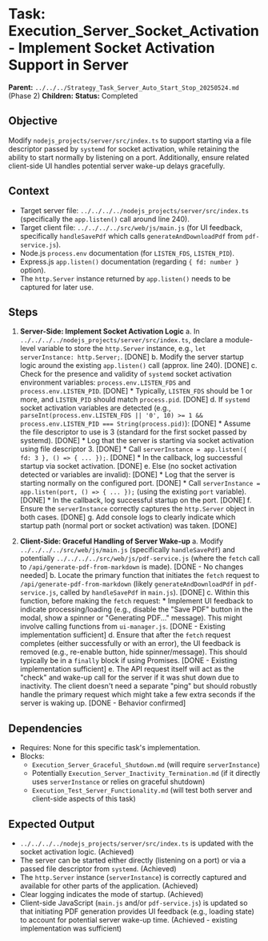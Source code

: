 # Task: Execution_Server_Socket_Activation - Implement Socket Activation Support in Server
   **Parent:** `../../../Strategy_Task_Server_Auto_Start_Stop_20250524.md` (Phase 2)
   **Children:**
   **Status:** Completed

## Objective
Modify `nodejs_projects/server/src/index.ts` to support starting via a file descriptor passed by `systemd` for socket activation, while retaining the ability to start normally by listening on a port. Additionally, ensure related client-side UI handles potential server wake-up delays gracefully.

## Context
- Target server file: `../../../../nodejs_projects/server/src/index.ts` (specifically the `app.listen()` call around line 240).
- Target client file: `../../../../src/web/js/main.js` (for UI feedback, specifically `handleSavePdf` which calls `generateAndDownloadPdf` from `pdf-service.js`).
- Node.js `process.env` documentation (for `LISTEN_FDS`, `LISTEN_PID`).
- Express.js `app.listen()` documentation (regarding `{ fd: number }` option).
- The `http.Server` instance returned by `app.listen()` needs to be captured for later use.

## Steps
1.  **Server-Side: Implement Socket Activation Logic**
    a.  In `../../../../nodejs_projects/server/src/index.ts`, declare a module-level variable to store the `http.Server` instance, e.g., `let serverInstance: http.Server;`. [DONE]
    b.  Modify the server startup logic around the existing `app.listen()` call (approx. line 240). [DONE]
    c.  Check for the presence and validity of `systemd` socket activation environment variables: `process.env.LISTEN_FDS` and `process.env.LISTEN_PID`. [DONE]
        *   Typically, `LISTEN_FDS` should be 1 or more, and `LISTEN_PID` should match `process.pid`. [DONE]
    d.  If `systemd` socket activation variables are detected (e.g., `parseInt(process.env.LISTEN_FDS || '0', 10) >= 1 && process.env.LISTEN_PID === String(process.pid)`): [DONE]
        *   Assume the file descriptor to use is 3 (standard for the first socket passed by systemd). [DONE]
        *   Log that the server is starting via socket activation using file descriptor 3. [DONE]
        *   Call `serverInstance = app.listen({ fd: 3 }, () => { ... });`. [DONE]
        *   In the callback, log successful startup via socket activation. [DONE]
    e.  Else (no socket activation detected or variables are invalid): [DONE]
        *   Log that the server is starting normally on the configured port. [DONE]
        *   Call `serverInstance = app.listen(port, () => { ... });` (using the existing `port` variable). [DONE]
        *   In the callback, log successful startup on the port. [DONE]
    f.  Ensure the `serverInstance` correctly captures the `http.Server` object in both cases. [DONE]
    g.  Add console logs to clearly indicate which startup path (normal port or socket activation) was taken. [DONE]

2.  **Client-Side: Graceful Handling of Server Wake-up**
    a.  Modify `../../../../src/web/js/main.js` (specifically `handleSavePdf`) and potentially `../../../../src/web/js/pdf-service.js` (where the `fetch` call to `/api/generate-pdf-from-markdown` is made). [DONE - No changes needed]
    b.  Locate the primary function that initiates the `fetch` request to `/api/generate-pdf-from-markdown` (likely `generateAndDownloadPdf` in `pdf-service.js`, called by `handleSavePdf` in `main.js`). [DONE]
    c.  Within this function, before making the `fetch` request:
        *   Implement UI feedback to indicate processing/loading (e.g., disable the "Save PDF" button in the modal, show a spinner or "Generating PDF..." message). This might involve calling functions from `ui-manager.js`. [DONE - Existing implementation sufficient]
    d.  Ensure that after the `fetch` request completes (either successfully or with an error), the UI feedback is removed (e.g., re-enable button, hide spinner/message). This should typically be in a `finally` block if using Promises. [DONE - Existing implementation sufficient]
    e.  The API request itself will act as the "check" and wake-up call for the server if it was shut down due to inactivity. The client doesn't need a separate "ping" but should robustly handle the primary request which might take a few extra seconds if the server is waking up. [DONE - Behavior confirmed]

## Dependencies
- Requires: None for this specific task's implementation.
- Blocks:
    - `Execution_Server_Graceful_Shutdown.md` (will require `serverInstance`)
    - Potentially `Execution_Server_Inactivity_Termination.md` (if it directly uses `serverInstance` or relies on graceful shutdown)
    - `Execution_Test_Server_Functionality.md` (will test both server and client-side aspects of this task)

## Expected Output
- `../../../../nodejs_projects/server/src/index.ts` is updated with the socket activation logic. (Achieved)
- The server can be started either directly (listening on a port) or via a passed file descriptor from `systemd`. (Achieved)
- The `http.Server` instance (`serverInstance`) is correctly captured and available for other parts of the application. (Achieved)
- Clear logging indicates the mode of startup. (Achieved)
- Client-side JavaScript (`main.js` and/or `pdf-service.js`) is updated so that initiating PDF generation provides UI feedback (e.g., loading state) to account for potential server wake-up time. (Achieved - existing implementation was sufficient)